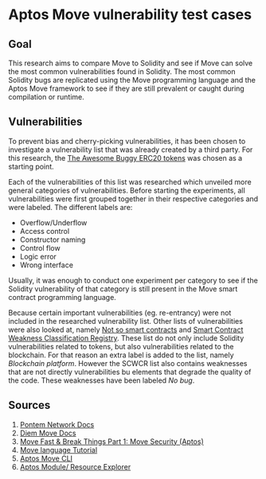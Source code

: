 # Aptos Move vulnerability test cases

## Goal 
This research aims to compare Move to Solidity and see if Move can solve the most common vulnerabilities found in Solidity. The most common Solidity bugs are replicated using the Move programming language and the Aptos Move framework to see if they are still prevalent or caught during compilation or runtime.

## Vulnerabilities
To prevent bias and cherry-picking vulnerabilities, it has been chosen to investigate a vulnerability list that was already created by a third party. For this research, the [The Awesome Buggy ERC20 tokens](https://github.com/sec-bit/awesome-buggy-erc20-tokens) was chosen as a starting point.

Each of the vulnerabilities of this list was researched which unveiled more general categories of vulnerabilities. Before starting the experiments, all vulnerabilities were first grouped together in their respective categories and were labeled. The different labels are:
- Overflow/Underflow
- Access control
- Constructor naming
- Control flow
- Logic error
- Wrong interface

Usually, it was enough to conduct one experiment per category to see if the Solidity vulnerability of that category is still present in the Move smart contract programming language. 

Because certain important vulnerabilities (eg. re-entrancy) were not included in the researched vulnerability list. Other lists of vulnerabilities were also looked at, namely [Not so smart contracts](https://github.com/crytic/not-so-smart-contracts) and [Smart Contract Weakness Classification Registry](https://swcregistry.io). These list do not only include Solidity vulnerabilities related to tokens, but also vulnerabilities related to the blockchain. For that reason an extra label is added to the list, namely *Blockchain platform*. However the SCWCR list also contains weaknesses that are not directly vulnerabilities bu elements that degrade the quality of the code. These weaknesses have been labeled *No bug*.

## Sources
1. [Pontem Network Docs](https://docs.pontem.network/02.-move-language/lang)
2. [Diem Move Docs](https://diem.github.io/move/introduction.html)
3. [Move Fast & Break Things Part 1: Move Security (Aptos)](https://www.zellic.io/blog/move-fast-and-break-things-pt-1)
4. [Move language Tutorial](https://github.com/move-language/move/tree/main/language/documentation/tutorial)
5. [Aptos Move CLI](https://aptos.dev/cli-tools/aptos-cli-tool/install-aptos-cli/)
6. [Aptos Module/ Resource Explorer](https://aptos-module-explorer.vercel.app/)
